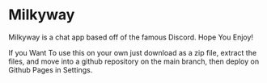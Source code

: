 # Milkyway

Milkyway is a chat app based off of the famous Discord.
Hope You Enjoy!


If you Want To use this on your own just download as a zip file, extract the files, and move into a github repository on the main branch, then deploy on Github Pages in Settings.
